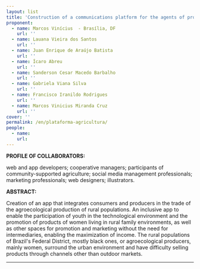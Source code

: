 ```yaml
---
layout: list
title: 'Construction of a communications platform for the agents of production and consumption of organic and agroforestry products'
proponent:
  - name: Marcos Vinícius  - Brasília, DF
    url: ''
  - name: Lauana Vieira dos Santos
    url: ''
  - name: Juan Enrique de Araújo Batista
    url: ''
  - name: Ícaro Abreu
    url: ''
  - name: Sanderson Cesar Macedo Barbalho
    url: ''
  - name: Gabriela Viana Silva
    url: ''
  - name: Francisco Iranildo Rodrigues
    url: ''
  - name: Marcos Vinicius Miranda Cruz
    url: ''
cover: ''
permalink: /en/plataforma-agricultura/
people:
  - name: 
    url: 
---
```


**PROFILE OF COLLABORATORS:**
  
web and app developers; cooperative managers; participants of community-supported agriculture; social media management professionals; marketing professionals; web designers; illustrators.

**ABSTRACT:**
  
Creation of an app that integrates consumers and producers in the trade of the agroecological production of rural populations.
An inclusive app to enable the participation of youth in the technological environment and the promotion of products of women living in rural family environments, as well as other spaces for promotion and marketing without the need for intermediaries, enabling the maximization of income. The rural populations of Brazil's Federal District, mostly black ones, or agroecological producers, mainly women, surround the urban environment and have difficulty selling products through channels other than outdoor markets.

---
